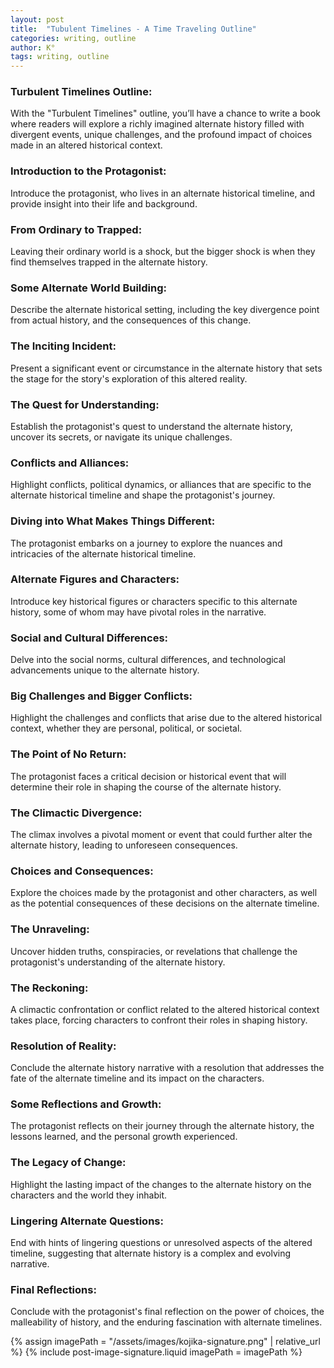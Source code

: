 ```yaml
---
layout: post
title:  "Tubulent Timelines - A Time Traveling Outline"
categories: writing, outline
author: K°
tags: writing, outline
---
```


### Turbulent Timelines Outline:
With the "Turbulent Timelines" outline, you’ll have a chance to write a book where readers will explore a richly imagined alternate history filled with divergent events, unique challenges, and the profound impact of choices made in an altered historical context.

### Introduction to the Protagonist:
Introduce the protagonist, who lives in an alternate historical timeline, and provide insight into their life and background.

### From Ordinary to Trapped:
Leaving their ordinary world is a shock, but the bigger shock is when they find themselves trapped in the alternate history.

### Some Alternate World Building:
Describe the alternate historical setting, including the key divergence point from actual history, and the consequences of this change.

### The Inciting Incident:
Present a significant event or circumstance in the alternate history that sets the stage for the story's exploration of this altered reality.

### The Quest for Understanding:
Establish the protagonist's quest to understand the alternate history, uncover its secrets, or navigate its unique challenges.

### Conflicts and Alliances:
Highlight conflicts, political dynamics, or alliances that are specific to the alternate historical timeline and shape the protagonist's journey.

### Diving into What Makes Things Different:
The protagonist embarks on a journey to explore the nuances and intricacies of the alternate historical timeline.

### Alternate Figures and Characters:
Introduce key historical figures or characters specific to this alternate history, some of whom may have pivotal roles in the narrative.

### Social and Cultural Differences:
Delve into the social norms, cultural differences, and technological advancements unique to the alternate history.

### Big Challenges and Bigger Conflicts:
Highlight the challenges and conflicts that arise due to the altered historical context, whether they are personal, political, or societal.

### The Point of No Return:
The protagonist faces a critical decision or historical event that will determine their role in shaping the course of the alternate history.

### The Climactic Divergence:
The climax involves a pivotal moment or event that could further alter the alternate history, leading to unforeseen consequences.

### Choices and Consequences:
Explore the choices made by the protagonist and other characters, as well as the potential consequences of these decisions on the alternate timeline.

### The Unraveling:
Uncover hidden truths, conspiracies, or revelations that challenge the protagonist's understanding of the alternate history.

### The Reckoning:
A climactic confrontation or conflict related to the altered historical context takes place, forcing characters to confront their roles in shaping history.

### Resolution of Reality:
Conclude the alternate history narrative with a resolution that addresses the fate of the alternate timeline and its impact on the characters.

### Some Reflections and Growth:
The protagonist reflects on their journey through the alternate history, the lessons learned, and the personal growth experienced.

### The Legacy of Change:
Highlight the lasting impact of the changes to the alternate history on the characters and the world they inhabit.

### Lingering Alternate Questions:
End with hints of lingering questions or unresolved aspects of the altered timeline, suggesting that alternate history is a complex and evolving narrative.

### Final Reflections:
Conclude with the protagonist's final reflection on the power of choices, the malleability of history, and the enduring fascination with alternate timelines.

<!-- signature -->
{% assign imagePath = "/assets/images/kojika-signature.png" | relative_url %}
{% include post-image-signature.liquid imagePath = imagePath %}

